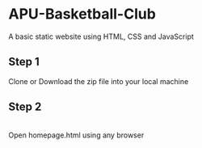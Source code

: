 # APU-Basketball-Club
A basic static website using HTML, CSS and JavaScript

<h2>Step 1</h2> 
Clone or Download the zip file into your local machine <br>
<h2>Step 2</h2> <br>
Open homepage.html using any browser
